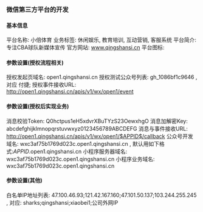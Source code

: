 ### 微信第三方平台的开发
#### 基本信息
平台名称: 小倍体育
业务标签: 休闲娱乐, 教育培训, 互动营销, 客服系统
平台简介: 专注CBA球队新媒体宣传
官方网站: www.qingshansi.cn
平台图标:


#### 参数设置(授权流程相关)
授权发起页域名: open1.qingshansi.cn
授权测试公众号列表: gh_1086bf1c9646 , 对应 付捷;
授权事件接收URL: http://open1.qingshansi.cn/apis/v1/wx/open1/event

#### 参数设置(授权后实现业务)
消息校验Token: Q0hctpus1eH5xdvrXBuTYzS23OewxhgO
消息加解密Key: abcdefghijklmnopqrstuvwxyz0123456789ABCDEFG
消息与事件接收URL: http://open1.qingshansi.cn/apis/v1/wx/open1/$APPID$/callback
公众号开发域名: wxc3af75b1769d023c.open1.qingshansi.cn , 默认用如下格式:$APPID$.open1.qingshansi.cn
小程序服务器域名: wxc3af75b1769d023c.open1.qingshansi.cn
小程序业务域名: wxc3af75b1769d023c.open1.qingshansi.cn

#### 参数设置(其他)
白名单IP地址列表: 47.100.46.93;121.42.167.160;47.101.50.137;103.244.255.245 , 对应: sharks;qingshansi;xiaobei1;公司外网IP

